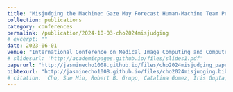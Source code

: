 ```yaml
---
title: "Misjudging the Machine: Gaze May Forecast Human-Machine Team Performance in Surgery"
collection: publications
category: conferences
permalink: /publication/2024-10-03-cho2024misjudging
# excerpt: ""
date: 2023-06-01
venue: "International Conference on Medical Image Computing and Computer-Assisted Intervention"
# slidesurl: 'http://academicpages.github.io/files/slides1.pdf'
paperurl: "http://jasminecho1008.github.io/files/cho2024misjudging_paper.pdf"
bibtexurl: "http://jasminecho1008.github.io/files/cho2024misjudging.bib"
# citation: 'Cho, Sue Min, Robert B. Grupp, Catalina Gomez, Iris Gupta, Mehran Armand, Greg Osgood, Russell H. Taylor, and Mathias Unberath. (2023). "Visualization in 2D/3D registration matters for assuring technology-assisted image-guided surgery." <i>International Journal of Computer Assisted Radiology and Surgery</i>. 18(6):1017–1024.'
---
```

